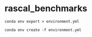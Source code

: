 # rascal_benchmarks



```
conda env export > environment.yml
```

```
conda env create -f environment.yml
```